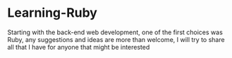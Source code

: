 # Learning-Ruby
Starting with the back-end web development, one of the first choices was Ruby, any suggestions and ideas are more than welcome, I will try to share all that I have for anyone that might be interested
